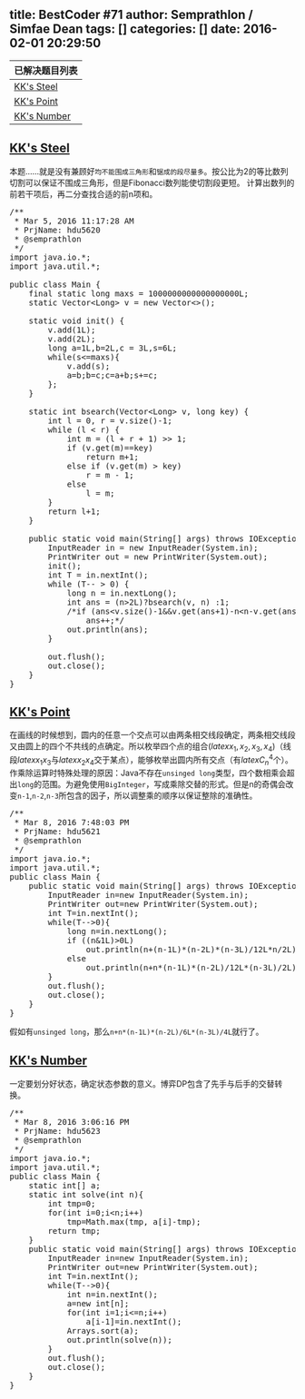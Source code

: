 title: BestCoder #71
author: Semprathlon / Simfae Dean
tags: []
categories: []
date: 2016-02-01 20:29:50
---
| 已解决题目列表          |
| ---------------- |
| [KK's Steel][1]  |
| [KK's Point][2]  |
| [KK's Number][3] |

<!--more-->

## [KK's Steel][4]

本题……就是没有兼顾好`均不能围成三角形`和`锯成的段尽量多`。按公比为2的等比数列切割可以保证不围成三角形，但是Fibonacci数列能使切割段更短。 计算出数列的前若干项后，再二分查找合适的前n项和。

<pre class="lang:java decode:true " title="hdu5620" >/**
 * Mar 5, 2016 11:17:28 AM
 * PrjName: hdu5620
 * @semprathlon
 */
import java.io.*;
import java.util.*;

public class Main {
    final static long maxs = 1000000000000000000L;
    static Vector&lt;Long> v = new Vector&lt;>();

    static void init() {
        v.add(1L);
        v.add(2L);
        long a=1L,b=2L,c = 3L,s=6L;
        while(s&lt;=maxs){
            v.add(s);
            a=b;b=c;c=a+b;s+=c;
        };
    }

    static int bsearch(Vector&lt;Long> v, long key) {
        int l = 0, r = v.size()-1;
        while (l &lt; r) {
            int m = (l + r + 1) >> 1;
            if (v.get(m)==key)
                return m+1;
            else if (v.get(m) > key)
                r = m - 1;
            else
                l = m;
        }
        return l+1;
    }

    public static void main(String[] args) throws IOException {
        InputReader in = new InputReader(System.in);
        PrintWriter out = new PrintWriter(System.out);
        init();
        int T = in.nextInt();
        while (T-- > 0) {
            long n = in.nextLong();
            int ans = (n>2L)?bsearch(v, n) :1;
            /*if (ans&lt;v.size()-1&&v.get(ans+1)-n&lt;n-v.get(ans))
                ans++;*/
            out.println(ans);
        }

        out.flush();
        out.close();
    }
}
</pre>

## [KK's Point][5]

在画线的时候想到，圆内的任意一个交点可以由两条相交线段确定，两条相交线段又由圆上的四个不共线的点确定。所以枚举四个点的组合($latex x_1,x_2,x_3,x_4$)（线段$latex x_1 x_3$与$latex x_2 x_4$交于某点），能够枚举出圆内所有交点（有$latex C_n^4$个）。 作乘除运算时特殊处理的原因：Java不存在`unsinged long`类型，四个数相乘会超出`long`的范围。为避免使用`BigInteger`，写成乘除交替的形式。但是n的奇偶会改变`n-1`,`n-2`,`n-3`所包含的因子，所以调整乘的顺序以保证整除的准确性。

<pre class="lang:java decode:true " title="hdu5621（原创题解）" >/**
 * Mar 8, 2016 7:48:03 PM
 * PrjName: hdu5621
 * @semprathlon
 */
import java.io.*;
import java.util.*;
public class Main {
    public static void main(String[] args) throws IOException{
        InputReader in=new InputReader(System.in);
        PrintWriter out=new PrintWriter(System.out);
        int T=in.nextInt();
        while(T-->0){
            long n=in.nextLong();
            if ((n&1L)>0L)
                out.println(n+(n-1L)*(n-2L)*(n-3L)/12L*n/2L);
            else
                out.println(n+n*(n-1L)*(n-2L)/12L*(n-3L)/2L);
        }
        out.flush();
        out.close();
    }
}
</pre>

假如有`unsinged long`，那么`n+n*(n-1L)*(n-2L)/6L*(n-3L)/4L`就行了。

## [KK's Number][6]

一定要划分好状态，确定状态参数的意义。博弈DP包含了先手与后手的交替转换。

<pre class="lang:java decode:true " title="hdu5623" >/**
 * Mar 8, 2016 3:06:16 PM
 * PrjName: hdu5623
 * @semprathlon
 */
import java.io.*;
import java.util.*;
public class Main {
    static int[] a;
    static int solve(int n){
        int tmp=0;
        for(int i=0;i&lt;n;i++)
            tmp=Math.max(tmp, a[i]-tmp);
        return tmp;
    }
    public static void main(String[] args) throws IOException{
        InputReader in=new InputReader(System.in);
        PrintWriter out=new PrintWriter(System.out);
        int T=in.nextInt();
        while(T-->0){
            int n=in.nextInt();
            a=new int[n];
            for(int i=1;i&lt;=n;i++)
                a[i-1]=in.nextInt();
            Arrays.sort(a);
            out.println(solve(n));
        }
        out.flush();
        out.close();
    }
}
</pre>

 [1]: http://bestcoder.hdu.edu.cn/contests/contest_chineseproblem.php?cid=669&pid=1001
 [2]: http://bestcoder.hdu.edu.cn/contests/contest_chineseproblem.php?cid=669&pid=1002
 [3]: http://bestcoder.hdu.edu.cn/contests/contest_chineseproblem.php?cid=669&pid=1004
 [4]: http://acm.hdu.edu.cn/showproblem.php?pid=5620
 [5]: http://acm.hdu.edu.cn/showproblem.php?pid=5621
 [6]: http://acm.hdu.edu.cn/showproblem.php?pid=5623